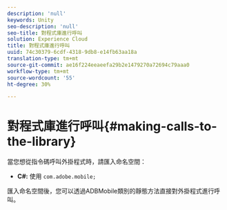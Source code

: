 ```yaml
---
description: 'null'
keywords: Unity
seo-description: 'null'
seo-title: 對程式庫進行呼叫
solution: Experience Cloud
title: 對程式庫進行呼叫
uuid: 74c30379-6cdf-4318-9db8-e14fb63aa18a
translation-type: tm+mt
source-git-commit: ae16f224eeaeefa29b2e1479270a72694c79aaa0
workflow-type: tm+mt
source-wordcount: '55'
ht-degree: 30%

---
```



# 對程式庫進行呼叫{#making-calls-to-the-library}

當您想從指令碼呼叫外掛程式時，請匯入命名空間：

* **C#:** 使用 `com.adobe.mobile;`

匯入命名空間後，您可以透過ADBMobile類別的靜態方法直接對外掛程式進行呼叫。
